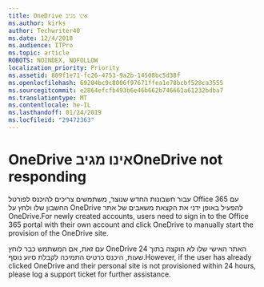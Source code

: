 ```yaml
---
title: OneDrive אינו מגיב
ms.author: kirks
author: Techwriter40
ms.date: 12/4/2018
ms.audience: ITPro
ms.topic: article
ROBOTS: NOINDEX, NOFOLLOW
localization_priority: Priority
ms.assetid: 889f1e71-fc26-4753-9a2b-14508bc5d38f
ms.openlocfilehash: 69284bc9c8006f97671ffea1e78bcbf528ca3555
ms.sourcegitcommit: e2864efcfb493b6e46b662b746661a61232bdba7
ms.translationtype: MT
ms.contentlocale: he-IL
ms.lasthandoff: 01/24/2019
ms.locfileid: "29472363"
---
```

# <a name="onedrive-not-responding"></a><span data-ttu-id="914c4-102">OneDrive אינו מגיב</span><span class="sxs-lookup"><span data-stu-id="914c4-102">OneDrive not responding</span></span>

<span data-ttu-id="914c4-103">עבור חשבונות החדש שנוצר, משתמשים צריכים להיכנס לפורטל Office 365 עם החשבון שלו ולחץ על OneDrive להפעיל באופן ידני את הקצאת משאבים של אתר OneDrive.</span><span class="sxs-lookup"><span data-stu-id="914c4-103">For newly created accounts, users need to sign in to the Office 365 portal with their own account and click OneDrive to manually start the provision of the OneDrive site.</span></span>
  
<span data-ttu-id="914c4-104">עם זאת, אם המשתמש כבר לוחץ OneDrive האתר האישי שלו לא הוקצה בתוך 24 שעות, היכנס כרטיס התמיכה לקבלת סיוע נוסף.</span><span class="sxs-lookup"><span data-stu-id="914c4-104">However, if the user has already clicked OneDrive and their personal site is not provisioned within 24 hours, please log a support ticket for further assistance.</span></span>
  

